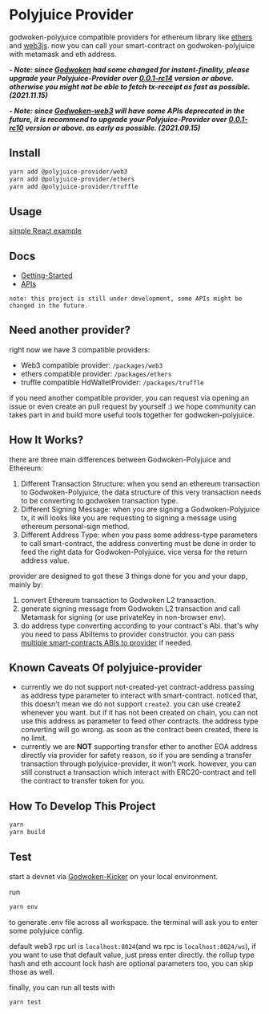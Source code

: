 # Polyjuice Provider

godwoken-polyjuice compatible providers for ethereum library like [ethers](https://github.com/ethers-io/ethers.js) and [web3js](https://github.com/ChainSafe/web3.js). now you can call your smart-contract on godwoken-polyjuice with metamask and eth address.

***- Note: since [Godwoken](https://github.com/nervosnetwork/godwoken) had some changed for instant-finality, please upgrade your Polyjuice-Provider over [0.0.1-rc14](https://github.com/nervosnetwork/polyjuice-provider/releases/tag/v0.0.1-rc10) version or above. otherwise you might not be able to fetch tx-receipt as fast as possible. (2021.11.15)***

***- Note: since [Godwoken-web3](https://github.com/nervosnetwork/godwoken-web3) will have some APIs deprecated in the future, it is recommend to upgrade your Polyjuice-Provider over [0.0.1-rc10](https://github.com/nervosnetwork/polyjuice-provider/releases/tag/v0.0.1-rc10) version or above. as early as possible. (2021.09.15)***

## Install

```sh
yarn add @polyjuice-provider/web3
yarn add @polyjuice-provider/ethers
yarn add @polyjuice-provider/truffle
```

## Usage

[simple React example](https://github.com/RetricSu/polyjuice-provider-example)

## Docs

- [Getting-Started](docs/get-started.md)
- [APIs](docs/api.md)

`note: this project is still under development, some APIs might be changed in the future.`

## Need another provider?

right now we have 3 compatible providers:

- Web3 compatible provider: `/packages/web3`
- ethers compatible provider: `/packages/ethers`
- truffle compatible HdWalletProvider: `/packages/truffle`

if you need another compatible provider, you can request via opening an issue or even create an pull request by yourself :) we hope community can takes part in and build more useful tools together for godwoken-polyjuice.

## How It Works?

there are three main differences between Godwoken-Polyjuice and Ethereum:

1. Different Transaction Structure: when you send an ethereum transaction to Godwoken-Polyjuice, the data structure of this very transaction needs to be converting to godwoken transaction type.
2. Different Signing Message: when you are signing a Godwoken-Polyjuice tx, it will looks like you are requesting to signing a message using ethereum personal-sign method.
3. Different Address Type: when you pass some address-type parameters to call smart-contract, the address converting must be done in order to feed the right data for Godwoken-Polyjuice. vice versa for the return address value.

provider are designed to got these 3 things done for you and your dapp, mainly by:

1. convert Ethereum transaction to Godwoken L2 transaction.
2. generate signing message from Godwoken L2 transaction and call Metamask for signing (or use privateKey in non-browser env).
3. do address type converting according to your contract's Abi. that's why you need to pass AbiItems to provider constructor. you can pass [multiple smart-contracts ABIs to provider](docs/get-started.md#L91) if needed.

## Known Caveats Of polyjuice-provider

- currently we do not support not-created-yet contract-address passing as address type parameter to interact with smart-contract. noticed that, this doesn't mean we do not support `create2`. you can use create2 whenever you want. but if it has not been created on chain, you can not use this address as parameter to feed other contracts. the address type converting will go wrong. as soon as the contract been created, there is no limit.
- currently we are **NOT** supporting transfer ether to another EOA address directly via provider for safety reason, so if you are sending a transfer transaction through polyjuice-provider, it won't work. however, you can still construct a transaction which interact with ERC20-contract and tell the contract to transfer token for you.

## How To Develop This Project

```sh
yarn
yarn build
```

## Test

start a devnet via [Godwoken-Kicker](https://github.com/RetricSu/godwoken-kicker) on your local environment.

run

```sh
yarn env
```

to generate .env file across all workspace. the terminal will ask you to enter some polyjuice config.

default web3 rpc url is `localhost:8024`(and ws rpc is `localhost:8024/ws`), if you want to use that default value, just press enter directly. the rollup type hash and eth account lock hash are optional parameters too, you can skip those as well.

finally, you can run all tests with

```sh
yarn test
```
